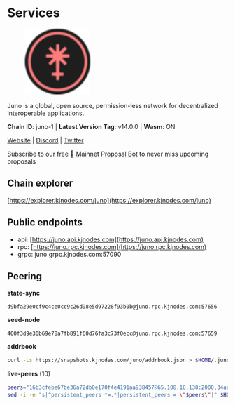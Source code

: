 # Services

<figure><img src="https://raw.githubusercontent.com/kj89/cosmos-images/main/logos/juno.png" width="150" alt=""><figcaption></figcaption></figure>

Juno is a global, open source, permission-less  network for decentralized interoperable applications.

**Chain ID**: juno-1 | **Latest Version Tag**: v14.0.0 | **Wasm**: ON

[Website](https://www.junonetwork.io) | [Discord](https://discord.gg/qJxgUSGHbb) | [Twitter](https://twitter.com/JunoNetwork)



Subscribe to our free [🤖 Mainnet Proposal Bot](https://t.me/kjnodes_proposal_bot) to never miss upcoming proposals


## Chain explorer
[https://explorer.kjnodes.com/juno](https://explorer.kjnodes.com/juno)

## Public endpoints

* api: [https://juno.api.kjnodes.com](https://juno.api.kjnodes.com)
* rpc: [https://juno.rpc.kjnodes.com](https://juno.rpc.kjnodes.com)
* grpc: juno.grpc.kjnodes.com:57090

## Peering

**state-sync**

```text
d9bfa29e0cf9c4ce0cc9c26d98e5d97228f93b0b@juno.rpc.kjnodes.com:57656
```

**seed-node**

```text
400f3d9e30b69e78a7fb891f60d76fa3c73f0ecc@juno.rpc.kjnodes.com:57659
```

**addrbook**
```bash
curl -Ls https://snapshots.kjnodes.com/juno/addrbook.json > $HOME/.juno/config/addrbook.json
```

**live-peers** (10)
```bash
peers="16b3cfebe67be36a72db0e170f4e4191aa938457@65.108.10.138:2000,34aaa6b0eac3cb0b6f8d0ecb1795d7b50239b6bf@65.108.121.251:26656,eee69cc98a6d5e336164697188ed2eb3631dce8c@85.237.193.95:26656,a3bdae642a2ac5b7091a9b690eda8d59ad523795@167.99.128.187:26656,d9bfa29e0cf9c4ce0cc9c26d98e5d97228f93b0b@65.109.88.38:57656,4e1c2471efb89239fb04a4b75f9f87177fd91d00@95.217.82.72:26656,ccd92f5a25ca3f6ac6b0daa81f7d213a4767abb9@65.108.77.220:2000,e7c642bdd79fd79cd2677f4f8b1351236b5ec2f3@204.16.241.208:26656,bba10290da32f3cb41e15c3a192413666ce05cee@5.9.208.8:26656,82588f011491c6100d922d133f52fc23460b9231@95.217.91.232:26656"
sed -i -e "s|^persistent_peers *=.*|persistent_peers = \"$peers\"|" $HOME/.juno/config/config.toml
```
